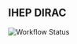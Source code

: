 ## IHEP DIRAC

![Workflow Status](https://github.com/besdiracgrid/IHEPDIRAC/workflows/Release%20and%20Deploy%20IHEPDIRAC/badge.svg)
